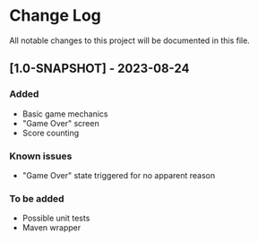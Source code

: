 
# Change Log
All notable changes to this project will be documented in this file.
 
 
## [1.0-SNAPSHOT] - 2023-08-24
 
### Added
- Basic game mechanics
- "Game Over" screen
- Score counting

### Known issues
- "Game Over" state triggered for no apparent reason

### To be added
- Possible unit tests
- Maven wrapper